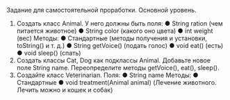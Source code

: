 Задание для самостоятельной проработки.
Основной уровень.
1) Создать класс Animal.
У него должны быть поля:
● String ration (чем питается животное)
● String color (какого оно цвета)
● int weight (вес)
Методы:
● Стандартные (методы получения и установки, toString() и т. д.)
● String getVoice() (подать голос)
● void eat() (есть)
● void sleep() (спать)
2) Создать классы Cat, Dog как подклассы Animal. Добавьте новое поле String name. Переопределите методы
getVoice(), eat(), sleep().
3) Создайте класс Veterinarian.
Поля:
● String name
Методы:
● Стандартные
● void treatment(Animal animal) (Лечение животного. Лечить можно и кошек и собак)
